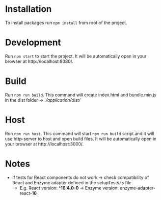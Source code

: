 # Installation

To install packages run `npm install` from root of the project.

# Development

Run `npm start` to start the project. It will be automatically open in your browser at http://localhost:8080/.

# Build

Run `npm run build`. This command will create index.html and bundle.min.js in the dist folder -> _./application/dist/_

# Host

Run `npm run host`. This command will start `npm run build` script and it will use http-server to host and open build files. It will be automatically open in your browser at http://localhost:3000/.

# Notes
  - if tests for React components do not work -> check compatibility of React and Enzyme adapter defined in the setupTests.ts file 
    - E.g. React version: **^16.4.0-0** -> Enzyme version: enzyme-adapter-react-**16**
